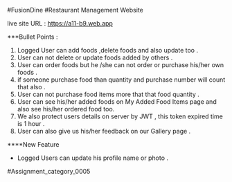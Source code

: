 #FusionDine 
#Restaurant Management Website

live site URL : https://a11-b9.web.app

***Bullet Points  : 

1. Logged User can add foods ,delete foods and also update too .
2. User can not delete or update foods added by others .
3. User can order foods but he /she can not order or purchase his/her own foods .
4. if someone purchase food than quantity and purchase number will count that also .
5. User can not purchase food items more that that food quantity .
6. User can see his/her added foods on  My Added Food Items page and also see his/her ordered food too. 
7. We also protect users details on server by JWT , this token expired time is 1 hour .
8. User can also give us his/her feedback on our Gallery page .


****New Feature
* Logged Users can update his profile name or photo . 


#Assignment_category_0005